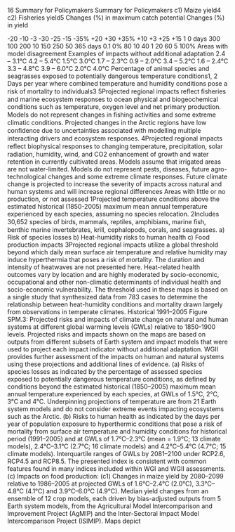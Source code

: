 16
Summary for Policymakers
Summary for Policymakers
c1) Maize yield4
c2) Fisheries yield5
Changes (%) in 
maximum catch 
potential
Changes (%) in yield
 
 
-20
-10
-3
-30
-25
-15
-35%
+20
+30
+35%
+10
+3
+25
+15
1
0 days
300
100
200
10
150
250
50
365 days
0.1
0%
80
10
40
1
20
60
5
100%
Areas with model disagreement
Examples of impacts without additional adaptation
2.4 – 3.1°C
4.2 – 5.4°C
1.5°C
3.0°C
1.7 – 2.3°C
0.9 – 2.0°C
3.4 – 5.2°C
1.6 – 2.4°C
3.3 – 4.8°C
3.9 – 6.0°C
2.0°C
4.0°C
Percentage of animal 
species and seagrasses 
exposed to potentially 
dangerous temperature 
conditions1, 2
Days per year where 
combined temperature and 
humidity conditions pose a risk 
of mortality to individuals3
5Projected regional impacts reﬂect ﬁsheries and marine ecosystem responses to ocean physical and biogeochemical conditions such as 
temperature, oxygen level and net primary production. Models do not represent changes in ﬁshing activities and some extreme climatic 
conditions. Projected changes in the Arctic regions have low conﬁdence due to uncertainties associated with modelling multiple interacting 
drivers and ecosystem responses.
4Projected regional impacts reﬂect biophysical responses to changing temperature, precipitation, solar radiation, humidity, wind, and CO2 
enhancement of growth and water retention in currently cultivated areas. Models assume that irrigated areas are not water-limited. 
Models do not represent pests, diseases, future agro-technological changes and some extreme climate responses.
Future climate change is projected to increase the severity of impacts 
across natural and human systems and will increase regional differences
Areas with little or no 
production, or not assessed
1Projected temperature conditions above 
the estimated historical (1850-2005) 
maximum mean annual temperature 
experienced by each species, assuming 
no species relocation. 
2Includes 30,652 species of birds, 
mammals, reptiles, amphibians, marine 
ﬁsh, benthic marine invertebrates, krill, 
cephalopods, corals, and seagrasses.
a) Risk of 
species losses
b) Heat-humidity 
risks to 
human health
c) Food production 
impacts
3Projected regional impacts utilize a global threshold beyond which daily mean surface air temperature and relative humidity may induce 
hyperthermia that poses a risk of mortality. The duration and intensity of heatwaves are not presented here. Heat-related health outcomes 
vary by location and are highly moderated by socio-economic, occupational and other non-climatic determinants of individual health and 
socio-economic vulnerability. The threshold used in these maps is based on a single study that synthesized data from 783 cases to 
determine the relationship between heat-humidity conditions and mortality drawn largely from observations in temperate climates.
Historical 1991–2005
Figure SPM.3: Projected risks and impacts of climate change on natural and human systems at different global warming levels (GWLs) relative to 1850-1900 
levels. Projected risks and impacts shown on the maps are based on outputs from different subsets of Earth system and impact models that were used to project 
each impact indicator without additional adaptation. WGII provides further assessment of the impacts on human and natural systems using these projections 
and additional lines of evidence. (a) Risks of species losses as indicated by the percentage of assessed species exposed to potentially dangerous temperature 
conditions, as defined by conditions beyond the estimated historical (1850–2005) maximum mean annual temperature experienced by each species, at GWLs 
of 1.5°C, 2°C, 3°C and 4°C. Underpinning projections of temperature are from 21 Earth system models and do not consider extreme events impacting 
ecosystems such as the Arctic. (b) Risks to human health as indicated by the days per year of population exposure to hyperthermic conditions that pose a risk 
of mortality from surface air temperature and humidity conditions for historical period (1991–2005) and at GWLs of 1.7°C–2.3°C (mean = 1.9°C; 13 climate 
models), 2.4°C–3.1°C (2.7°C; 16 climate models) and 4.2°C–5.4°C (4.7°C; 15 climate models). Interquartile ranges of GWLs by 2081–2100 under RCP2.6, 
RCP4.5 and RCP8.5. The presented index is consistent with common features found in many indices included within WGI and WGII assessments. (c) Impacts 
on food production: (c1) Changes in maize yield by 2080–2099 relative to 1986–2005 at projected GWLs of 1.6°C–2.4°C (2.0°C), 3.3°C–4.8°C (4.1°C) and 
3.9°C–6.0°C (4.9°C). Median yield changes from an ensemble of 12 crop models, each driven by bias-adjusted outputs from 5 Earth system models, from 
the Agricultural Model Intercomparison and Improvement Project (AgMIP) and the Inter-Sectoral Impact Model Intercomparison Project (ISIMIP). Maps depict 
